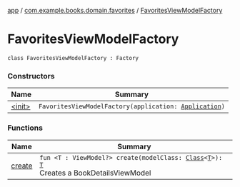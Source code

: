 [app](../../index.md) / [com.example.books.domain.favorites](../index.md) / [FavoritesViewModelFactory](./index.md)

# FavoritesViewModelFactory

`class FavoritesViewModelFactory : Factory`

### Constructors

| Name | Summary |
|---|---|
| [&lt;init&gt;](-init-.md) | `FavoritesViewModelFactory(application: `[`Application`](https://developer.android.com/reference/android/app/Application.html)`)` |

### Functions

| Name | Summary |
|---|---|
| [create](create.md) | `fun <T : ViewModel?> create(modelClass: `[`Class`](https://developer.android.com/reference/java/lang/Class.html)`<`[`T`](create.md#T)`>): `[`T`](create.md#T)<br>Creates a BookDetailsViewModel |
